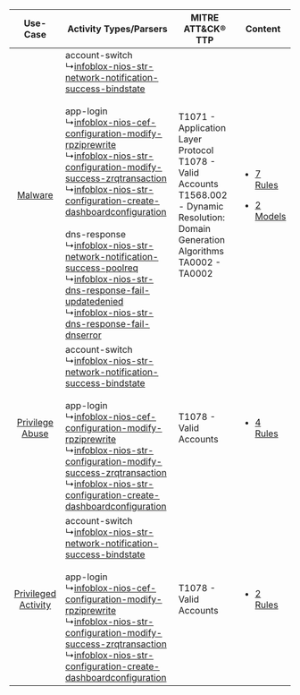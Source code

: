 |    Use-Case    | Activity Types/Parsers    | MITRE ATT&CK® TTP    | Content    |
|:----:| ---- | ---- | ---- |
|    [Malware](../../../UseCases/uc_malware.md)    |  account-switch<br> ↳[infoblox-nios-str-network-notification-success-bindstate](Ps/pC_infobloxniosstrnetworknotificationsuccessbindstate.md)<br><br> app-login<br> ↳[infoblox-nios-cef-configuration-modify-rpziprewrite](Ps/pC_infobloxnioscefconfigurationmodifyrpziprewrite.md)<br> ↳[infoblox-nios-str-configuration-modify-success-zrqtransaction](Ps/pC_infobloxniosstrconfigurationmodifysuccesszrqtransaction.md)<br> ↳[infoblox-nios-str-configuration-create-dashboardconfiguration](Ps/pC_infobloxniosstrconfigurationcreatedashboardconfiguration.md)<br><br> dns-response<br> ↳[infoblox-nios-str-network-notification-success-poolreq](Ps/pC_infobloxniosstrnetworknotificationsuccesspoolreq.md)<br> ↳[infoblox-nios-str-dns-response-fail-updatedenied](Ps/pC_infobloxniosstrdnsresponsefailupdatedenied.md)<br> ↳[infoblox-nios-str-dns-response-fail-dnserror](Ps/pC_infobloxniosstrdnsresponsefaildnserror.md)<br> | T1071 - Application Layer Protocol<br>T1078 - Valid Accounts<br>T1568.002 - Dynamic Resolution: Domain Generation Algorithms<br>TA0002 - TA0002<br> | [<ul><li>7 Rules</li></ul><ul><li>2 Models</li></ul>](RM/r_m_infoblox_infoblox_nios_Malware.md) |
|     [Privilege Abuse](../../../UseCases/uc_privilege_abuse.md)     |  account-switch<br> ↳[infoblox-nios-str-network-notification-success-bindstate](Ps/pC_infobloxniosstrnetworknotificationsuccessbindstate.md)<br><br> app-login<br> ↳[infoblox-nios-cef-configuration-modify-rpziprewrite](Ps/pC_infobloxnioscefconfigurationmodifyrpziprewrite.md)<br> ↳[infoblox-nios-str-configuration-modify-success-zrqtransaction](Ps/pC_infobloxniosstrconfigurationmodifysuccesszrqtransaction.md)<br> ↳[infoblox-nios-str-configuration-create-dashboardconfiguration](Ps/pC_infobloxniosstrconfigurationcreatedashboardconfiguration.md)<br>    | T1078 - Valid Accounts<br>    | [<ul><li>4 Rules</li></ul>](RM/r_m_infoblox_infoblox_nios_Privilege_Abuse.md)    |
| [Privileged Activity](../../../UseCases/uc_privileged_activity.md) |  account-switch<br> ↳[infoblox-nios-str-network-notification-success-bindstate](Ps/pC_infobloxniosstrnetworknotificationsuccessbindstate.md)<br><br> app-login<br> ↳[infoblox-nios-cef-configuration-modify-rpziprewrite](Ps/pC_infobloxnioscefconfigurationmodifyrpziprewrite.md)<br> ↳[infoblox-nios-str-configuration-modify-success-zrqtransaction](Ps/pC_infobloxniosstrconfigurationmodifysuccesszrqtransaction.md)<br> ↳[infoblox-nios-str-configuration-create-dashboardconfiguration](Ps/pC_infobloxniosstrconfigurationcreatedashboardconfiguration.md)<br>    | T1078 - Valid Accounts<br>    | [<ul><li>2 Rules</li></ul>](RM/r_m_infoblox_infoblox_nios_Privileged_Activity.md)    |
